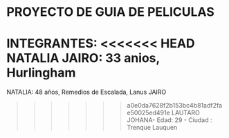 # PROYECTO DE GUIA DE PELICULAS
INTEGRANTES:
<<<<<<< HEAD
NATALIA
JAIRO: 33 anios, Hurlingham
=======
NATALIA: 48 años, Remedios de Escalada, Lanus
JAIRO
>>>>>>> a0e0da7628f2b153bc4b81adf2fae50025ed491e
LAUTARO
JOHANA- Edad: 29 - Ciudad : Trenque Lauquen

